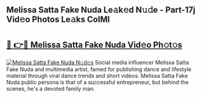 ## Melissa Satta Fake Nuda Le𝚊k𝚎d N𝚞𝚍e - Part-17j Vid𝚎o Photos Le𝚊ks ColMl

# <h2><a href="http://fbco9p.evod.top/?m=Melissa+Satta+Fake+Nuda">🔗 👉🔴 Melissa Satta Fake Nuda Vid𝚎o Ph𝚘t𝚘s</a></h2>

[![Melissa Satta Fake Nuda N𝚞d𝚎s](https://i.imgur.com/8V9OHl7.gif)](http://fbco9p.evod.top/?m=Melissa+Satta+Fake+Nuda)
Social media influencer Melissa Satta Fake Nuda and multimedia artist, famed for publishing dance and lifestyle material through viral dance trends and short videos. Melissa Satta Fake Nuda public persona is that of a successful entrepreneur, but behind the scenes, he's a devoted family man. 
